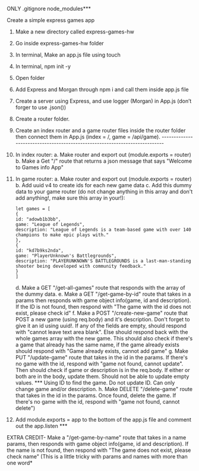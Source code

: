 ONLY .gitignore node_modules\*\*\*

Create a simple express games app

1.  Make a new directory called express-games-hw
2.  Go inside express-games-hw folder
3.  In terminal, Make an app.js file using touch
4.  In terminal, npm init -y
5.  Open folder
6.  Add Express and Morgan through npm i and call them inside app.js file
7.  Create a server using Express, and use logger (Morgan) in App.js (don’t forger to use .json())
8.  Create a router folder.
9.  Create an index router and a game router files inside the router folder then connect them in App.js (index = /, game = /api/game).  ---------------------------------------------------------------------------
10. In index router:
    a. Make router and export out (module.exports = router)
    b. Make a Get "/" route that returns a json message that says "Welcome to Games info App"
11. In game router:
    a. Make router and export out (module.exports = router)
    b. Add uuid v4 to create ids for each new game data
    c. Add this dummy data to your game router (do not change anything in this array and don't add anything!, make sure this array in your!):

        let games = [
        {
        id: "adowb1b3bb",
        game: "League of Legends",
        description: "League of Legends is a team-based game with over 140 champions to make epic plays with."
        },
        {
        id: "kd7b9ks2nda",
        game: "PlayerUnknown's Battlegrounds",
        description: "PLAYERUNKNOWN'S BATTLEGROUNDS is a last-man-standing shooter being developed with community feedback."
        }
        ]

    d. Make a GET "/get-all-games" route that responds with the array of the dummy data.
    e. Make a GET "/get-game-by-id" route that takes in a params then responds with game object info(game, id and description). If the ID is not found, then respond with "The game with the id does not exist, please check id"
    f. Make a POST "/create-new-game" route that POST a new game (using req.body) and it's description. Don't forget to give it an id using uuid!. If any of the fields are empty, should respond with "cannot leave text area blank". Else should respond back with the whole games array with the new game. This should also check if there's a game that already has the same name, if the game already exists should respond with "Game already exists, cannot add game"
    g. Make PUT "/update-game" route that takes in the id in the params. If there's no game with the id, respond with "game not found, cannot update". Then should check if game or description is in the req.body. If either or both are in the body, update them. Should not be able to update empty values. \*\*\* Using ID to find the game. Do not update ID. Can only change game and/or description.
    h. Make DELETE "/delete-game" route that takes in the id in the params. Once found, delete the game. If there's no game with the id, respond with "game not found, cannot delete")

12. Add module.exports = app to the bottom of the app.js file and comment out the app.listen \*\*\*

EXTRA CREDIT- Make a "/get-game-by-name" route that takes in a name params, then responds with game object info(game, id and description). If the name is not found, then respond with "The game does not exist, please check name" (This is a little tricky with params and names with more than one word\*
